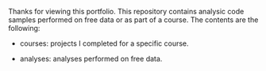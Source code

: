 Thanks for viewing this portfolio. This repository contains analysic code samples performed on free data or as part of a course. The contents are the following:

* courses: projects I completed for a specific course.

* analyses: analyses performed on free data.